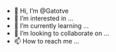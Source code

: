 - 👋 Hi, I’m @Gatotve
- 👀 I’m interested in ...
- 🌱 I’m currently learning ...
- 💞️ I’m looking to collaborate on ...
- 📫 How to reach me ...

<!---
Gatotve/Gatotve is a ✨ special ✨ repository because its `README.md` (this file) appears on your GitHub profile.
You can click the Preview link to take a look at your changes.
--->
